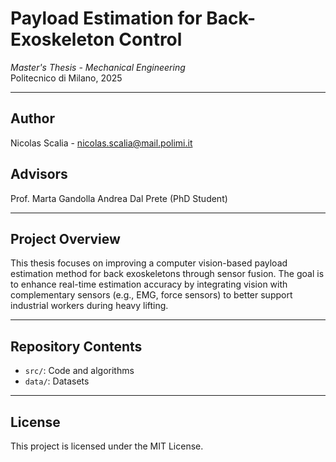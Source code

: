 # Payload Estimation for Back-Exoskeleton Control  
*Master's Thesis - Mechanical Engineering*  
Politecnico di Milano, 2025

---

## Author  
Nicolas Scalia - nicolas.scalia@mail.polimi.it

## Advisors  
Prof. Marta Gandolla 
Andrea Dal Prete (PhD Student) 

---

## Project Overview

This thesis focuses on improving a computer vision-based payload estimation method for back exoskeletons through sensor fusion. The goal is to enhance real-time estimation accuracy by integrating vision with complementary sensors (e.g., EMG, force sensors) to better support industrial workers during heavy lifting.

---

## Repository Contents

- `src/`: Code and algorithms  
- `data/`: Datasets  

---


## License

This project is licensed under the MIT License.  
